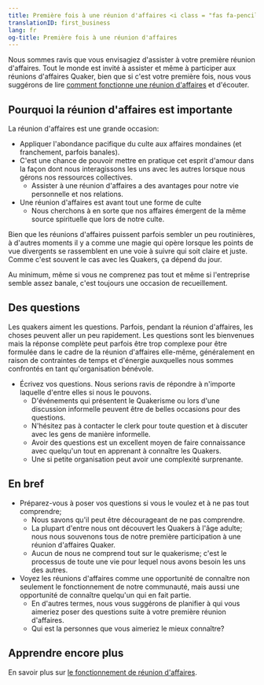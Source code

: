 ```yaml
---
title: Première fois à une réunion d'affaires <i class = "fas fa-pencil-alt fa-fw color-1-dark-text"> </i>
translationID: first_business
lang: fr
og-title: Première fois à une réunion d'affaires
---
```

Nous sommes ravis que vous envisagiez d'assister à votre première réunion d'affaires. Tout le monde est invité à assister et même à participer aux réunions d'affaires Quaker, bien que si c'est votre première fois, nous vous suggérons de lire [comment fonctionne une réunion d'affaires](/nouveau/affaires) et d'écouter.

## Pourquoi la réunion d'affaires est importante
La réunion d'affaires est une grande occasion:
* Appliquer l'abondance pacifique du culte aux affaires mondaines (et franchement, parfois banales).
* C'est une chance de pouvoir mettre en pratique cet esprit d'amour dans la façon dont nous interagissons les uns avec les autres lorsque nous gérons nos ressources collectives.
  * Assister à une réunion d'affaires a des avantages pour notre vie personnelle et nos relations.
* Une réunion d'affaires est avant tout une forme de culte
  * Nous cherchons à en sorte que nos affaires émergent de la même source spirituelle que lors de notre culte.

Bien que les réunions d'affaires puissent parfois sembler un peu routinières, à d'autres moments il y a comme une magie qui opère lorsque les points de vue divergents se rassemblent en une voie à suivre qui soit claire et juste. Comme c'est souvent le cas avec les Quakers, ça dépend du jour.

Au minimum, même si vous ne comprenez pas tout et même si l'entreprise semble assez banale, c'est toujours une occasion de recueillement.

## Des questions

Les quakers aiment les questions. Parfois, pendant la réunion d'affaires, les choses peuvent aller un peu rapidement. Les questions sont les bienvenues mais la réponse complète peut parfois être trop complexe pour être formulée dans le cadre de la réunion d'affaires elle-même, généralement en raison de contraintes de temps et d'énergie auxquelles nous sommes confrontés en tant qu'organisation bénévole.
* Écrivez vos questions. Nous serions ravis de répondre à n'importe laquelle d'entre elles si nous le pouvons.
  * D'événements qui présentent le Quakerisme ou lors d'une discussion informelle peuvent être de belles occasions pour des questions.
  * N'hésitez pas à contacter le clerk pour toute question et à discuter avec les gens de manière informelle.
  * Avoir des questions est un excellent moyen de faire connaissance avec quelqu'un tout en apprenant à connaître les Quakers.
  * Une si petite organisation peut avoir une complexité surprenante.

## En bref
* Préparez-vous à poser vos questions si vous le voulez et à ne pas tout comprendre;
  * Nous savons qu'il peut être décourageant de ne pas comprendre.
  * La plupart d'entre nous ont découvert les Quakers à l'âge adulte; nous nous souvenons tous de notre première participation à une réunion d'affaires Quaker.
  * Aucun de nous ne comprend tout sur le quakerisme; c'est le processus de toute une vie pour lequel nous avons besoin les uns des autres.
* Voyez les réunions d'affaires comme une opportunité de connaître non seulement le fonctionnement de notre communauté, mais aussi une opportunité de connaître quelqu'un qui en fait partie.
  * En d'autres termes, nous vous suggérons de planifier à qui vous aimeriez poser des questions suite à votre première réunion d'affaires.
  * Qui est la personnes que vous aimeriez le mieux connaître?

## Apprendre encore plus
En savoir plus sur [le fonctionnement de réunion d'affaires](/nouveau/affaires).
